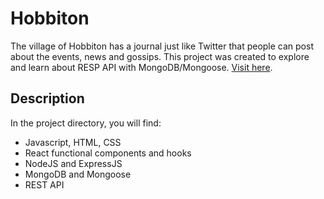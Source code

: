 # Hobbiton

The village of Hobbiton has a journal just like Twitter that people can post about the events, news and gossips.
This project was created to explore and learn about RESP API with MongoDB/Mongoose. [Visit here](https://hobbit-journal.netlify.app/#/).

## Description

In the project directory, you will find:

- Javascript, HTML, CSS
- React functional components and hooks
- NodeJS and ExpressJS
- MongoDB and Mongoose
- REST API

